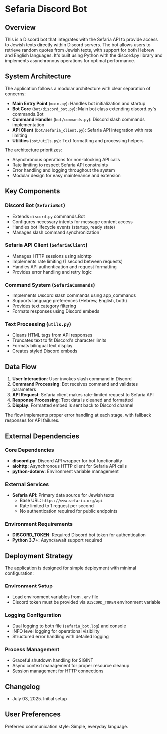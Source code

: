 # Sefaria Discord Bot

## Overview

This is a Discord bot that integrates with the Sefaria API to provide access to Jewish texts directly within Discord servers. The bot allows users to retrieve random quotes from Jewish texts, with support for both Hebrew and English languages. It's built using Python with the discord.py library and implements asynchronous operations for optimal performance.

## System Architecture

The application follows a modular architecture with clear separation of concerns:

- **Main Entry Point** (`main.py`): Handles bot initialization and startup
- **Bot Core** (`bot/discord_bot.py`): Main bot class extending discord.py's commands.Bot
- **Command Handler** (`bot/commands.py`): Discord slash commands implementation
- **API Client** (`bot/sefaria_client.py`): Sefaria API integration with rate limiting
- **Utilities** (`bot/utils.py`): Text formatting and processing helpers

The architecture prioritizes:
- Asynchronous operations for non-blocking API calls
- Rate limiting to respect Sefaria API constraints
- Error handling and logging throughout the system
- Modular design for easy maintenance and extension

## Key Components

### Discord Bot (`SefariaBot`)
- Extends `discord.py` commands.Bot
- Configures necessary intents for message content access
- Handles bot lifecycle events (startup, ready state)
- Manages slash command synchronization

### Sefaria API Client (`SefariaClient`)
- Manages HTTP sessions using aiohttp
- Implements rate limiting (1 second between requests)
- Handles API authentication and request formatting
- Provides error handling and retry logic

### Command System (`SefariaCommands`)
- Implements Discord slash commands using app_commands
- Supports language preferences (Hebrew, English, both)
- Provides text category filtering
- Formats responses using Discord embeds

### Text Processing (`utils.py`)
- Cleans HTML tags from API responses
- Truncates text to fit Discord's character limits
- Formats bilingual text display
- Creates styled Discord embeds

## Data Flow

1. **User Interaction**: User invokes slash command in Discord
2. **Command Processing**: Bot receives command and validates parameters
3. **API Request**: Sefaria client makes rate-limited request to Sefaria API
4. **Response Processing**: Text data is cleaned and formatted
5. **Display**: Formatted embed is sent back to Discord channel

The flow implements proper error handling at each stage, with fallback responses for API failures.

## External Dependencies

### Core Dependencies
- **discord.py**: Discord API wrapper for bot functionality
- **aiohttp**: Asynchronous HTTP client for Sefaria API calls
- **python-dotenv**: Environment variable management

### External Services
- **Sefaria API**: Primary data source for Jewish texts
  - Base URL: `https://www.sefaria.org/api`
  - Rate limited to 1 request per second
  - No authentication required for public endpoints

### Environment Requirements
- **DISCORD_TOKEN**: Required Discord bot token for authentication
- **Python 3.7+**: Async/await support required

## Deployment Strategy

The application is designed for simple deployment with minimal configuration:

### Environment Setup
- Load environment variables from `.env` file
- Discord token must be provided via `DISCORD_TOKEN` environment variable

### Logging Configuration
- Dual logging to both file (`sefaria_bot.log`) and console
- INFO level logging for operational visibility
- Structured error handling with detailed logging

### Process Management
- Graceful shutdown handling for SIGINT
- Async context management for proper resource cleanup
- Session management for HTTP connections

## Changelog

- July 03, 2025. Initial setup

## User Preferences

Preferred communication style: Simple, everyday language.